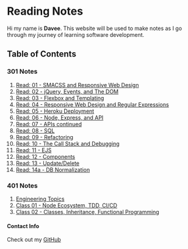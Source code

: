 # Reading Notes

Hi my name is **Davee**. This website will be used to make notes as I go through my journey of learning software development.

## Table of Contents

### 301 Notes

1. [Read: 01 - SMACSS and Responsive Web Design](3read1.md)
1. [Read: 02 - jQuery, Events, and The DOM](3read2.md)
1. [Read: 03 - Flexbox and Templating](3read3.md)
1. [Read: 04 - Responsive Web Design and Regular Expressions](3read4.md)
1. [Read: 05 - Heroku Deployment](3read5.md)
1. [Read: 06 - Node, Express, and API](3read6.md)
1. [Read: 07 - APIs continued](3read7.md)
1. [Read: 08 - SQL](3read8.md)
1. [Read: 09 - Refactoring](3read9.md)
1. [Read: 10 - The Call Stack and Debugging](3read10.md)
1. [Read: 11 - EJS](3read11.md)
1. [Read: 12 - Components](3read12.md)
1. [Read: 13 - Update/Delete](3read13.md)
1. [Read: 14a - DB Normalization](3read14.md)

### 401 Notes

1. [Engineering Topics](engineering_topics.md)
1. [Class 01 - Node Ecosystem, TDD, CI/CD](4read1.md)
1. [Class 02 - Classes, Inheritance, Functional Programming](4read2.md)

#### Contact Info

Check out my [GitHub](https://github.com/daveeS987)
